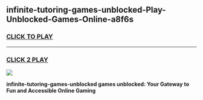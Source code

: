 
## infinite-tutoring-games-unblocked-Play-Unblocked-Games-Online-a8f6s
<h3>
<a href="https://premium76.site?title=infinite-tutoring-games-unblocked&ref=25A">CLICK TO PLAY</a></h3>
<hr>

<h3>
<a href="https://premium76.site?title=infinite-tutoring-games-unblocked&ref=25A">CLICK 2 PLAY</a>
  
</h3>

<a href="https://premium76.site?title=infinite-tutoring-games-unblocked&ref=25A"><img src="https://clearcache.store/games.png"></a>


**infinite-tutoring-games-unblocked games unblocked: Your Gateway to Fun and Accessible Online Gaming**
